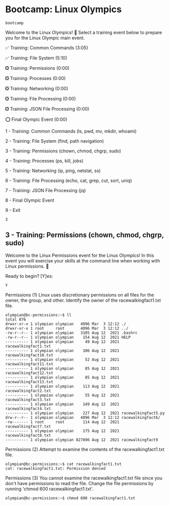 # Bootcamp: Linux Olympics

    bootcamp

Welcome to the Linux Olympics! 🏅 Select a training event below to prepare you for the Linux Olympic main event.

✅ Training: Common Commands (3:05)

✅ Training: File System (5:10)

❎ Training: Permissions (0:00)

❎ Training: Processes (0:00)

❎ Training: Networking (0:00)

❎ Training: File Processing (0:00)

❎ Training: JSON File Processing (0:00)

⭕️ Final Olympic Event (0:00)

1 - Training: Common Commands (ls, pwd, mv, mkdir, whoami)

2 - Training: File System (find, path navigation)

3 - Training: Permissions (chown, chmod, chgrp, sudo)

4 - Training: Processes (ps, kill, jobs)

5 - Training: Networking (ip, ping, netstat, ss)

6 - Training: File Processing (echo, cat, grep, cut, sort, uniq)

7 - Training: JSON File Processing (jq)

8 - Final Olympic Event 

9 - Exit

    3

## 3 - Training: Permissions (chown, chmod, chgrp, sudo)

Welcome to the Linux Permissions event for the Linux Olympics!
In this event you will exercise your skills at the command line when working with Linux permissions. 🏅

Ready to begin? [Y]es: 

    Y

Permissions (1)
Linux uses discretionary permissions on all files for the owner, the group, and other.
Identify the owner of the racewalkingfact1.txt file.

    olympian@bc-permissions:~$ ll
    total 876
    drwxr-xr-x 1 olympian olympian   4096 Mar  3 12:12 ./
    drwxr-xr-x 1 root     root       4096 Mar  3 12:12 ../
    -rw-r--r-- 1 olympian olympian   3105 Aug 12  2021 .bashrc
    -rw-r--r-- 1 olympian olympian    154 Aug 12  2021 HELP
    ---------- 1 olympian olympian     49 Aug 12  2021 racewalkingfact1.txt
    ---------- 1 olympian olympian    106 Aug 12  2021 racewalkingfact10.txt
    ---------- 1 olympian olympian     52 Aug 12  2021 racewalkingfact11.txt
    ---------- 1 olympian olympian     85 Aug 12  2021 racewalkingfact12.txt
    ---------- 1 olympian olympian     85 Aug 12  2021 racewalkingfact13.txt
    ---------- 1 olympian olympian    113 Aug 12  2021 racewalkingfact2.txt
    ---------- 1 olympian olympian     55 Aug 12  2021 racewalkingfact3.txt
    ---------- 1 olympian olympian    149 Aug 12  2021 racewalkingfact4.txt
    ---------- 1 olympian olympian    227 Aug 12  2021 racewalkingfact5.py
    drw-r--r-- 1 olympian olympian   4096 Mar  3 12:12 racewalkingfact6/
    -rw------- 1 root     root        114 Aug 12  2021 racewalkingfact7.txt
    ---------- 1 olympian olympian    175 Aug 12  2021 racewalkingfact8.txt
    ---------- 1 olympian olympian 827896 Aug 12  2021 racewalkingfact9

Permissions (2)
Attempt to examine the contents of the racewalkingfact1.txt file.

    olympian@bc-permissions:~$ cat racewalkingfact1.txt 
    cat: racewalkingfact1.txt: Permission denied

Permissions (3)
You cannot examine the racewalkingfact1.txt file since you don't have permissions to read the file.
Change the file permissions by running 'chmod 600 racewalkingfact1.txt'.

    olympian@bc-permissions:~$ chmod 600 racewalkingfact1.txt 


